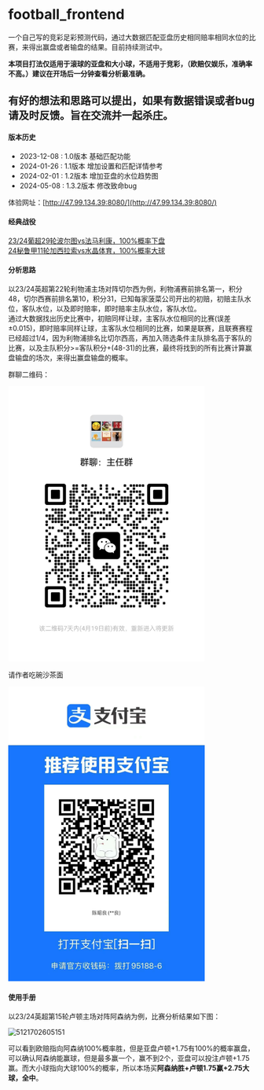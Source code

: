 # football_frontend

一个自己写的竞彩足彩预测代码，通过大数据匹配亚盘历史相同赔率相同水位的比赛，来得出赢盘或者输盘的结果。目前持续测试中。

**本项目打法仅适用于滚球的亚盘和大小球，不适用于竞彩，（欧赔仅娱乐，准确率不高。）建议在开场后一分钟查看分析最准确。**

## 有好的想法和思路可以提出，如果有数据错误或者bug请及时反馈。旨在交流并一起杀庄。

#### 版本历史

* 2023-12-08 : 1.0版本 基础匹配功能
* 2024-01-26 : 1.1版本 增加设置和匹配详情参考
* 2024-02-01 : 1.2版本 增加亚盘的水位趋势图
* 2024-05-08 : 1.3.2版本 修改致命bug


体验网址：[http://47.99.134.39:8080/](http://47.99.134.39:8080/)

#### 经典战役

[23/24葡超29轮波尔图vs法马利康，100%概率下盘](http://47.99.134.39:8080/#/match/detail?fid=1101833)<br>
[24秘鲁甲11轮加西拉索vs水晶体育，100%概率大球](http://47.99.134.39:8080/#/match/detail?fid=1136633)

#### 分析思路

以23/24英超第22轮利物浦主场对阵切尔西为例，利物浦赛前排名第一，积分48，切尔西赛前排名第10，积分31，已知每家菠菜公司开出的初赔，初赔主队水位，客队水位，以及即时赔率，即时赔率主队水位，客队水位。<br>
通过大数据找出历史比赛中，初赔同样让球，主客队水位相同的比赛(误差±0.015)，即时赔率同样让球，主客队水位相同的比赛，如果是联赛，且联赛赛程已经超过1/4，因为利物浦排名比切尔西高，再加入筛选条件主队排名高于客队的比赛，以及主队积分>=客队积分+(48-31)的比赛，最终将找到的所有比赛计算赢盘输盘的场次，来得出赢盘输盘的概率。

群聊二维码：

<img width="400" src="./src/assets/images/wx.jpg" alt="">


请作者吃碗沙茶面

<img width="400" height="600" src="./src/assets/images/alipay.jpg" alt="">


#### 使用手册

以23/24英超第15轮卢顿主场对阵阿森纳为例，比赛分析结果如下图：

![5121702605151](https://github.com/czl0325/football_frontend/assets/2100549/678869f7-3344-4ec9-900e-495b768b419f)



可以看到欧赔指向阿森纳100%概率胜，但是亚盘卢顿+1.75有100%的概率赢盘，可以确认阿森纳能赢球，但是最多赢一个，赢不到2个，亚盘可以投注卢顿+1.75赢。而大小球指向大球100%的概率，所以本场买**阿森纳胜+卢顿1.75赢+2.75大球，全中**。
